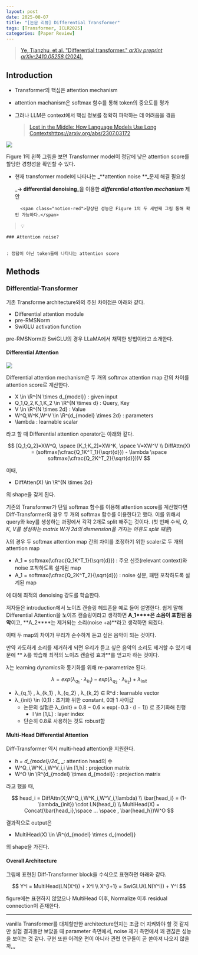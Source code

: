 ```yaml
---
layout: post
date: 2025-08-07
title: "[논문 리뷰] Differential Transformer"
tags: [Transformer, ICLR2025]
categories: [Paper Review]
---
```


> [Ye, Tianzhu, et al. "Differential transformer." ](https://arxiv.org/abs/2410.05258)[_arXiv preprint arXiv:2410.05258_](https://arxiv.org/abs/2410.05258)[ (2024).](https://arxiv.org/abs/2410.05258)



## Introduction

- Transformer의 핵심은 attention mechanism
- attention machanism은 softmax 함수를 통해 token의 중요도를 평가
- 그러나 LLM은 context에서 핵심 정보를 정확히 파악하는 데 어려움을 겪음

	> [Lost in the Middle: How Language Models Use Long Contextshttps://arxiv.org/abs/2307.03172](https://arxiv.org/abs/2307.03172)


![](https://prod-files-secure.s3.us-west-2.amazonaws.com/542b861c-36a8-4051-84e5-8804b6728dba/9083ea56-691a-4752-ae26-47f403431ac8/image.png?X-Amz-Algorithm=AWS4-HMAC-SHA256&X-Amz-Content-Sha256=UNSIGNED-PAYLOAD&X-Amz-Credential=ASIAZI2LB46676K57M77%2F20251007%2Fus-west-2%2Fs3%2Faws4_request&X-Amz-Date=20251007T120138Z&X-Amz-Expires=3600&X-Amz-Security-Token=IQoJb3JpZ2luX2VjEAwaCXVzLXdlc3QtMiJGMEQCIAeSq7wROP2R2fXL7zjhZ0ILXfpvQywz8r8vWeNjy0I2AiAJvSwsc0zqas9GZilnTYQtwHh548DAXWNq%2Fkrgbt3iziqIBAil%2F%2F%2F%2F%2F%2F%2F%2F%2F%2F8BEAAaDDYzNzQyMzE4MzgwNSIM2YaTa2eYwLkHcevNKtwDNBvXkaMIBzafG6QrNV48lR603sW4M6RzJmO4T9SgdOgXx3ldXnrLijwF3bRHbjRUPINxi0IW3zXxEvLq8q6%2F7kWJvehMvvx%2F1QZG9mb4I%2Bv9XfqWBIm4QiY5huYlJMJw%2FB01kCnyBA1p4r42WBHuleifcPKlJsRpvMTGywTrVx%2FUmqQypHNDnYPg28Em8aJvAllHa93vCMDPPV5LF0ScPyVB6l6b%2FIgIouNIXkRSQf%2F2daNrVwJQTAosdVes%2BrJy7RCfWj4OJWl7ZYxthJFM79hKhqZRr649ZPDFp4ZpEkfToI1YMrqgUUKWg0BA%2BiGd%2Bz2seV%2B7rZwSkedc%2FWv3r45IuZS9yF2vVLEXAsSbyQ8o5F4RdTT5rqivzr6%2FaTAPEQAufGXsvbgktOqfcfu9bulezrLRpPOFFLqqN16XBSYD9VI8GTNz8uc%2FHnVCVwQlgZxng4d1h0JBSzUPwTft8L3fVQjLIVs3fVZ55K4uW11HcDXaISacPHpyrG6YM5BSQiTPKS8SPDE7vDrWqTFukQHp9C7TWV2ENjXAA2X0BbbqlnE59YkQPqgUhrmyNPzWLlt1uMVrXcLcNJXW3QoEX7vioqseRpTD4slx%2Fb2TeeXupW8F0aY1otubZaEwlvyTxwY6pgHvstcfsdvquodi93t5p%2FKf1RPqU3qFvyAtFBtKq3CAg1YYiD4BnlQCe2m0uN2zOdGLCET7pPukGY5rkwIYsFq4MI4BqABLL%2BET1DENq2b0kXuiqCVR5xNQhWTw3%2FHa8nZTvcqrNgInyAg8ncWvslh5c%2B6RN3VPhYvFLsW2MdgONedSImTJKyoBWIZvUyxLHnj0Zz1jTj5rsIiCyXMXl%2BcLRAg8anod&X-Amz-Signature=7e96118aa52953372da9c5ccde05ba87a01945b27e6a530e504f04eb1bd115da&X-Amz-SignedHeaders=host&x-amz-checksum-mode=ENABLED&x-id=GetObject)


Figure 1의 왼쪽 그림을 보면 Transformer model이 정답에 낮은 attention score를 할당한 경향성을 확인할 수 있다.

- 현재 transformer model에 나타나는 _**attention noise **_문제 해결 필요성

	_**→ differential denoising**_을 이용한 _**differential attention mechanism**_ 제안


		<span class="notion-red">향상된 성능은 Figure 1의 두 세번째 그림 통해 확인 가능하다.</span>


> 💡 


	### Attention noise?


	: 정답이 아닌 token들에 나타나는 attention score



## Methods



### Differential-Transformer


기존 Transforme architecture와의 주된 차이점은 아래와 같다.

- Differential attention module
- pre-RMSNorm
- SwiGLU activation function

pre-RMSNorm과 SwiGLU의 경우 LLaMA에서 채택한 방법이라고 소개한다.



#### Differential Attention


![](https://prod-files-secure.s3.us-west-2.amazonaws.com/542b861c-36a8-4051-84e5-8804b6728dba/116d70b2-1963-4810-9167-f4c7d8a06e8f/image.png?X-Amz-Algorithm=AWS4-HMAC-SHA256&X-Amz-Content-Sha256=UNSIGNED-PAYLOAD&X-Amz-Credential=ASIAZI2LB46676K57M77%2F20251007%2Fus-west-2%2Fs3%2Faws4_request&X-Amz-Date=20251007T120138Z&X-Amz-Expires=3600&X-Amz-Security-Token=IQoJb3JpZ2luX2VjEAwaCXVzLXdlc3QtMiJGMEQCIAeSq7wROP2R2fXL7zjhZ0ILXfpvQywz8r8vWeNjy0I2AiAJvSwsc0zqas9GZilnTYQtwHh548DAXWNq%2Fkrgbt3iziqIBAil%2F%2F%2F%2F%2F%2F%2F%2F%2F%2F8BEAAaDDYzNzQyMzE4MzgwNSIM2YaTa2eYwLkHcevNKtwDNBvXkaMIBzafG6QrNV48lR603sW4M6RzJmO4T9SgdOgXx3ldXnrLijwF3bRHbjRUPINxi0IW3zXxEvLq8q6%2F7kWJvehMvvx%2F1QZG9mb4I%2Bv9XfqWBIm4QiY5huYlJMJw%2FB01kCnyBA1p4r42WBHuleifcPKlJsRpvMTGywTrVx%2FUmqQypHNDnYPg28Em8aJvAllHa93vCMDPPV5LF0ScPyVB6l6b%2FIgIouNIXkRSQf%2F2daNrVwJQTAosdVes%2BrJy7RCfWj4OJWl7ZYxthJFM79hKhqZRr649ZPDFp4ZpEkfToI1YMrqgUUKWg0BA%2BiGd%2Bz2seV%2B7rZwSkedc%2FWv3r45IuZS9yF2vVLEXAsSbyQ8o5F4RdTT5rqivzr6%2FaTAPEQAufGXsvbgktOqfcfu9bulezrLRpPOFFLqqN16XBSYD9VI8GTNz8uc%2FHnVCVwQlgZxng4d1h0JBSzUPwTft8L3fVQjLIVs3fVZ55K4uW11HcDXaISacPHpyrG6YM5BSQiTPKS8SPDE7vDrWqTFukQHp9C7TWV2ENjXAA2X0BbbqlnE59YkQPqgUhrmyNPzWLlt1uMVrXcLcNJXW3QoEX7vioqseRpTD4slx%2Fb2TeeXupW8F0aY1otubZaEwlvyTxwY6pgHvstcfsdvquodi93t5p%2FKf1RPqU3qFvyAtFBtKq3CAg1YYiD4BnlQCe2m0uN2zOdGLCET7pPukGY5rkwIYsFq4MI4BqABLL%2BET1DENq2b0kXuiqCVR5xNQhWTw3%2FHa8nZTvcqrNgInyAg8ncWvslh5c%2B6RN3VPhYvFLsW2MdgONedSImTJKyoBWIZvUyxLHnj0Zz1jTj5rsIiCyXMXl%2BcLRAg8anod&X-Amz-Signature=f67bf6006f4be5cedcb0c6c59e22208925f87f0643c9292fb14f0cf4f4c3b005&X-Amz-SignedHeaders=host&x-amz-checksum-mode=ENABLED&x-id=GetObject)


Differential attention mechanism은 두 개의 softmax attention map 간의 차이를 attention score로 계산한다.

- X \in \R^{N \times d\_{model}} : given input
- Q\_1,Q\_2,K\_1,K\_2 \in \R^{N \times d} : Query, Key
- V \in \R^{N \times 2d} : Value
- W^Q,W^K,W^V \in \R^{d\_{model} \times 2d} : parameters
- \lambda : learnable scalar

라고 할 때 Differential attention operator는 아래와 같다.


$$
[Q_1;Q_2]=XW^Q, \space [K_1;K_2]=XW^K, \space V=XW^V \\
DiffAttn(X) = (softmax(\cfrac{Q_1K^T_1}{\sqrt{d}}) - \lambda \space softmax(\cfrac{Q_2K^T_2}{\sqrt{d}}))V
$$


이때,

- DiffAtten(X) \in \R^{N \times 2d}

의 shape을 갖게 된다.


기존의 Transformer가 단일 softmax 함수를 이용해 attention score를 계산했다면 Diff-Transformer의 경우 두 개의 softmax 함수를 이용한다고 했다. 이를 위해서 query와 key를 생성하는 과정에서 각각 2개로 split 해주는 것이다. <span class="notion-red">(첫 번째 수식, </span><span class="notion-red">_Q, K, V를 생성하는 matrix W가 2d의 dismension을 가지는 이유도 split 때문_</span><span class="notion-red">)</span>


 λ의 경우 두 softmax attention map 간의 차이를 조정하기 위한 scaler로 두 개의 attention map

- A\_1 = softmax(\cfrac{Q\_1K^T\_1}{\sqrt{d}}) : 주요 신호(relevant context)와 noise 포착하도록 설계된 map
- A\_1 = softmax(\cfrac{Q\_2K^T\_2}{\sqrt{d}}) : noise 성분, 패턴 포착하도록 설계된 map 

에 대해 최적의 denoising 강도를 학습한다.


저자들은 introduction에서 노이즈 캔슬링 헤드폰을 예로 들어 설명한다. 쉽게 말해 Differential Attention을 노이즈 캔슬링이라고 생각하면 **A\_1****은 소음이 포함된 음악**이고, **A\_2****는 제거되는 소리(noise +a)**라고 생각하면 되겠다. 


이때 두 map의 차이가 우리가 순수하게 듣고 싶은 음악이 되는 것이다. 


만약 과도하게 소리를 제거하게 되면 우리가 듣고 싶은 음악의 소리도 제거할 수 있기 때문에 ** λ를 학습해 최적의 노이즈 캔슬링 효과**를 얻고자 하는 것이다.


λ는 learning dynamics와 동기화를 위해 re-parametrize 된다.


$$
\lambda = exp(\lambda_{q_1} \cdot \lambda_{k_1}) - exp(\lambda_{q_2} \cdot \lambda_{k_2}) + \lambda_{init}
$$

- λ\_{q\_1} , λ\_{k\_1} , λ\_{q\_2} , λ\_{k\_2} ∈ R^d : learnable vector
- λ\_{init} \in (0,1) : 초기화 위한 constant, 0과 1 사이값
	- 논문의 실험은 λ\_{init} = 0.8 − 0.6 × exp(−0.3 · (l − 1)) 로 초기화해 진행
		- l \in [1,L] : layer index
	- 단순히 0.8로 사용하는 것도 robust함


#### **Multi-Head Differential Attention**


Diff-Transformer 역시 multi-head attention을 지원한다.

- _h = d\_{model}/2d__ _: attention head의 수
- W^Q\_i,W^K\_i,W^V\_i,i \in [1,h] : projection matrix
- W^O \in \R^{d\_{model} \times d\_{model}} : projection matrix

라고 했을 때,


$$
head_i = DiffAttn(X;W^Q_i,W^K_i,W^V_i,\lambda) \\
\bar{head_i} = (1-\lambda_{init}) \cdot LN(head_i) \\
MultiHead(X) = Concat(\bar{head_i},\space ... \space , \bar{head_h})W^O
$$


결과적으로 output은

- MultiHead(X) \in \R^{d\_{model} \times d\_{model}}

의 shape을 가진다.



#### Overall Architecture


그림에 표현된 Diff-Transformer block을 수식으로 표현하면 아래와 같다.


$$
Y^l = MultiHead(LN(X^l)) + X^l \\
X^{l+1} = SwiGLU(LN(Y^l)) + Y^l
$$


figure에는 표현하지 않았으나 MultiHead 이후, Normalize 이후 residual connection이 존재한다.


---


vanilla Transformer를 대체할만한 architecture인지는 조금 더 지켜봐야 할 것 같지만 실험 결과들만 보았을 때 parameter 측면에서, noise 제거 측면에서 꽤 괜찮은 성능을 보이는 것 같다. 구현 또한 어려운 편이 아니라 관련 연구들이 곧 쏟아져 나오지 않을까,,,

